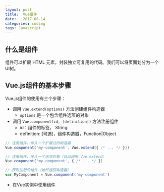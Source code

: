 ```yaml
---
layout: post
title:  Vue组件
date:   2017-08-14
categories: coding
tags: Javascript
---
```


## 什么是组件

组件可以扩展 HTML 元素，封装独立可复用的代码。我们可以将页面划分为一个UI树。

## Vue.js组件的基本步骤

Vue.js组件的使用有三个步骤：

* 调用 `Vue.extend(options)` 方法创建组件构造器
    - `options` 是一个包含组件选项的对象
* 调用 `Vue.component(id, [definition])` 方法注册组件
    - id：组件的标签， String
    - definition: [可选]，组件构造器，Function|Object

``` javascript
// 注册组件，传入一个扩展过的构造器
Vue.component('my-component', Vue.extend({ /* ... */ }))

// 注册组件，传入一个选项对象（自动调用 Vue.extend）
Vue.component('my-component', { /* ... */ })

// 获取注册的组件（始终返回构造器）
var MyComponent = Vue.component('my-component')
```

* 在Vue实例中使用组件